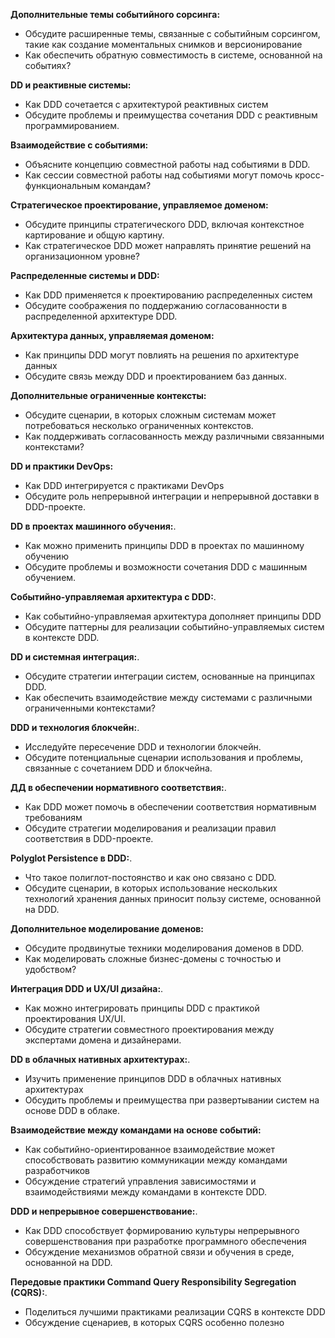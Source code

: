 **Дополнительные темы событийного сорсинга:**
- Обсудите расширенные темы, связанные с событийным сорсингом, такие как создание моментальных снимков и версионирование
- Как обеспечить обратную совместимость в системе, основанной на событиях?

**DD и реактивные системы:**
- Как DDD сочетается с архитектурой реактивных систем
- Обсудите проблемы и преимущества сочетания DDD с реактивным программированием.

**Взаимодействие с событиями:**
- Объясните концепцию совместной работы над событиями в DDD.
- Как сессии совместной работы над событиями могут помочь кросс-функциональным командам?

**Стратегическое проектирование, управляемое доменом:**
- Обсудите принципы стратегического DDD, включая контекстное картирование и общую картину.
- Как стратегическое DDD может направлять принятие решений на организационном уровне?

**Распределенные системы и DDD:**
- Как DDD применяется к проектированию распределенных систем
- Обсудите соображения по поддержанию согласованности в распределенной архитектуре DDD.

**Архитектура данных, управляемая доменом:**
- Как принципы DDD могут повлиять на решения по архитектуре данных
- Обсудите связь между DDD и проектированием баз данных.

**Дополнительные ограниченные контексты:**
- Обсудите сценарии, в которых сложным системам может потребоваться несколько ограниченных контекстов.
- Как поддерживать согласованность между различными связанными контекстами?

**DD и практики DevOps:**
- Как DDD интегрируется с практиками DevOps
- Обсудите роль непрерывной интеграции и непрерывной доставки в DDD-проекте.

**DD в проектах машинного обучения:**.
- Как можно применить принципы DDD в проектах по машинному обучению
- Обсудите проблемы и возможности сочетания DDD с машинным обучением.

**Событийно-управляемая архитектура с DDD:**.
- Как событийно-управляемая архитектура дополняет принципы DDD
- Обсудите паттерны для реализации событийно-управляемых систем в контексте DDD.

**DD и системная интеграция:**.
- Обсудите стратегии интеграции систем, основанные на принципах DDD.
- Как обеспечить взаимодействие между системами с различными ограниченными контекстами?

**DDD и технология блокчейн:**.
- Исследуйте пересечение DDD и технологии блокчейн.
- Обсудите потенциальные сценарии использования и проблемы, связанные с сочетанием DDD и блокчейна.

**ДД в обеспечении нормативного соответствия:**.
- Как DDD может помочь в обеспечении соответствия нормативным требованиям
- Обсудите стратегии моделирования и реализации правил соответствия в DDD-проекте.

**Polyglot Persistence в DDD:**.
- Что такое полиглот-постоянство и как оно связано с DDD.
- Обсудите сценарии, в которых использование нескольких технологий хранения данных приносит пользу системе, основанной на DDD.

**Дополнительное моделирование доменов:**
- Обсудите продвинутые техники моделирования доменов в DDD.
- Как моделировать сложные бизнес-домены с точностью и удобством?

**Интеграция DDD и UX/UI дизайна:**.
- Как можно интегрировать принципы DDD с практикой проектирования UX/UI.
- Обсудите стратегии совместного проектирования между экспертами домена и дизайнерами.

**DD в облачных нативных архитектурах:**.
- Изучить применение принципов DDD в облачных нативных архитектурах
- Обсудить проблемы и преимущества при развертывании систем на основе DDD в облаке.

**Взаимодействие между командами на основе событий:**
- Как событийно-ориентированное взаимодействие может способствовать развитию коммуникации между командами разработчиков
- Обсуждение стратегий управления зависимостями и взаимодействиями между командами в контексте DDD.

**DDD и непрерывное совершенствование:**.
- Как DDD способствует формированию культуры непрерывного совершенствования при разработке программного обеспечения
- Обсуждение механизмов обратной связи и обучения в среде, основанной на DDD.

**Передовые практики Command Query Responsibility Segregation (CQRS):**.
- Поделиться лучшими практиками реализации CQRS в контексте DDD
- Обсуждение сценариев, в которых CQRS особенно полезно